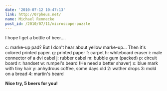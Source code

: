 ```yaml
---
date: '2010-07-12 10:47:13'
link: http://0rpheus.net/
name: Michael Rennecke
post_id: /2010/07/11/microscope-puzzle
---
```


I hope I get a bottle of beer....

c: marke-up pad? But I don't hear about yellow marke-up... Then it's colored printed paper.
g: printed paper
f:  carpet
h: whiteboard eraser
i:  male connector of a dvi cabel
j:  rubber cabel
m: bubble gum (packed)
p: circuit board
r: handset
w: rumpel's beard (He need a better shaver)
x: blue mark with tiny hair
y: anhydrous coffee, some days old
2: wather drops
3: mold on a bread
4: martin's beard

<strong>Nice try, 5 beers for you!</strong>